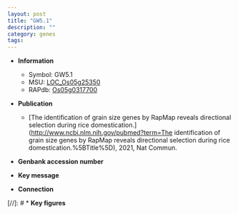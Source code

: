 ```yaml
---
layout: post
title: "GW5.1"
description: ""
category: genes
tags: 
---
```


* **Information**  
    + Symbol: GW5.1  
    + MSU: [LOC_Os05g25350](http://rice.uga.edu/cgi-bin/ORF_infopage.cgi?orf=LOC_Os05g25350)  
    + RAPdb: [Os05g0317700](https://rapdb.dna.affrc.go.jp/locus/?name=Os05g0317700)  

* **Publication**  
    + [The identification of grain size genes by RapMap reveals directional selection during rice domestication.](http://www.ncbi.nlm.nih.gov/pubmed?term=The identification of grain size genes by RapMap reveals directional selection during rice domestication.%5BTitle%5D), 2021, Nat Commun.

* **Genbank accession number**  

* **Key message**  

* **Connection**  

[//]: # * **Key figures**  


